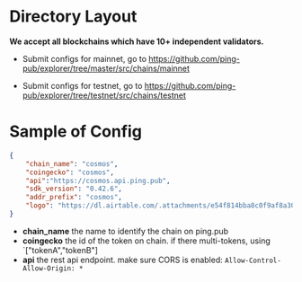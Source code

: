# Directory Layout

**We accept all blockchains which have 10+ independent validators.**

- Submit configs for mainnet, go to https://github.com/ping-pub/explorer/tree/master/src/chains/mainnet

- Submit configs for testnet, go to https://github.com/ping-pub/explorer/tree/testnet/src/chains/testnet

# Sample of Config

```json
{
    "chain_name": "cosmos",
    "coingecko": "cosmos", 
    "api":"https://cosmos.api.ping.pub", 
    "sdk_version": "0.42.6",
    "addr_prefix": "cosmos",
    "logo": "https://dl.airtable.com/.attachments/e54f814bba8c0f9af8a3056020210de0/2d1155fb/cosmos-hub.svg"
}
```
- **chain_name** the name to identify the chain on ping.pub
- **coingecko**  the id of the token on chain. if there multi-tokens, using `["tokenA","tokenB"]
- **api** the rest api endpoint. make sure CORS is enabled: `Allow-Control-Allow-Origin: *`


